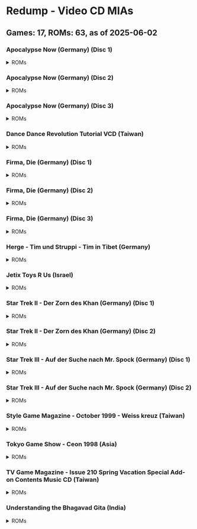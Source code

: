 # Redump - Video CD MIAs
## Games: 17, ROMs: 63, as of 2025-06-02

### Apocalypse Now (Germany) (Disc 1)
<details>
<summary>ROMs</summary>

- Apocalypse Now (Germany) (Disc 1) (Track 1).bin, CRC: 068f0cb4
- Apocalypse Now (Germany) (Disc 1) (Track 2).bin, CRC: 3f6da5d5
</details>

### Apocalypse Now (Germany) (Disc 2)
<details>
<summary>ROMs</summary>

- Apocalypse Now (Germany) (Disc 2) (Track 1).bin, CRC: 2000f72e
- Apocalypse Now (Germany) (Disc 2) (Track 2).bin, CRC: 8e3f1001
</details>

### Apocalypse Now (Germany) (Disc 3)
<details>
<summary>ROMs</summary>

- Apocalypse Now (Germany) (Disc 3) (Track 1).bin, CRC: 0bb879f3
- Apocalypse Now (Germany) (Disc 3) (Track 2).bin, CRC: 3f4cdffa
</details>

### Dance Dance Revolution Tutorial VCD (Taiwan)
<details>
<summary>ROMs</summary>

- Dance Dance Revolution Tutorial VCD (Taiwan) (Track 1).bin, CRC: c5194aac
- Dance Dance Revolution Tutorial VCD (Taiwan) (Track 2).bin, CRC: e68b0154
- Dance Dance Revolution Tutorial VCD (Taiwan) (Track 3).bin, CRC: 13f5b5fe
- Dance Dance Revolution Tutorial VCD (Taiwan) (Track 4).bin, CRC: 408ae36e
- Dance Dance Revolution Tutorial VCD (Taiwan) (Track 5).bin, CRC: 8aaf7d14
- Dance Dance Revolution Tutorial VCD (Taiwan) (Track 6).bin, CRC: 5b816267
- Dance Dance Revolution Tutorial VCD (Taiwan) (Track 7).bin, CRC: aba9d3d8
- Dance Dance Revolution Tutorial VCD (Taiwan) (Track 8).bin, CRC: de446a4a
</details>

### Firma, Die (Germany) (Disc 1)
<details>
<summary>ROMs</summary>

- Firma, Die (Germany) (Disc 1) (Track 1).bin, CRC: 93f998e2
- Firma, Die (Germany) (Disc 1) (Track 2).bin, CRC: ded8aed4
</details>

### Firma, Die (Germany) (Disc 2)
<details>
<summary>ROMs</summary>

- Firma, Die (Germany) (Disc 2) (Track 1).bin, CRC: 55130dbe
- Firma, Die (Germany) (Disc 2) (Track 2).bin, CRC: 5f3de5d1
</details>

### Firma, Die (Germany) (Disc 3)
<details>
<summary>ROMs</summary>

- Firma, Die (Germany) (Disc 3) (Track 1).bin, CRC: f06c6634
- Firma, Die (Germany) (Disc 3) (Track 2).bin, CRC: 4a237344
</details>

### Herge - Tim und Struppi - Tim in Tibet (Germany)
<details>
<summary>ROMs</summary>

- Herge - Tim und Struppi - Tim in Tibet (Germany) (Track 1).bin, CRC: 685960fd
- Herge - Tim und Struppi - Tim in Tibet (Germany) (Track 2).bin, CRC: b8d514eb
</details>

### Jetix Toys R Us (Israel)
<details>
<summary>ROMs</summary>

- Jetix Toys R Us (Israel) (Track 1).bin, CRC: 37bea23f
- Jetix Toys R Us (Israel) (Track 2).bin, CRC: d0b32f03
- Jetix Toys R Us (Israel) (Track 3).bin, CRC: 166968b9
- Jetix Toys R Us (Israel) (Track 4).bin, CRC: 991e4539
- Jetix Toys R Us (Israel) (Track 5).bin, CRC: 4773620f
- Jetix Toys R Us (Israel) (Track 6).bin, CRC: 0239fe11
- Jetix Toys R Us (Israel) (Track 7).bin, CRC: 9907ac4a
- Jetix Toys R Us (Israel) (Track 8).bin, CRC: 3aa120a6
</details>

### Star Trek II - Der Zorn des Khan (Germany) (Disc 1)
<details>
<summary>ROMs</summary>

- Star Trek II - Der Zorn des Khan (Germany) (Disc 1) (Track 1).bin, CRC: ab7c3133
- Star Trek II - Der Zorn des Khan (Germany) (Disc 1) (Track 2).bin, CRC: 64a1b98f
</details>

### Star Trek II - Der Zorn des Khan (Germany) (Disc 2)
<details>
<summary>ROMs</summary>

- Star Trek II - Der Zorn des Khan (Germany) (Disc 2) (Track 1).bin, CRC: 956d9590
- Star Trek II - Der Zorn des Khan (Germany) (Disc 2) (Track 2).bin, CRC: 99e16d0a
</details>

### Star Trek III - Auf der Suche nach Mr. Spock (Germany) (Disc 1)
<details>
<summary>ROMs</summary>

- Star Trek III - Auf der Suche nach Mr. Spock (Germany) (Disc 1) (Track 1).bin, CRC: e1d5ba65
- Star Trek III - Auf der Suche nach Mr. Spock (Germany) (Disc 1) (Track 2).bin, CRC: c41f020f
</details>

### Star Trek III - Auf der Suche nach Mr. Spock (Germany) (Disc 2)
<details>
<summary>ROMs</summary>

- Star Trek III - Auf der Suche nach Mr. Spock (Germany) (Disc 2) (Track 1).bin, CRC: ada9987f
- Star Trek III - Auf der Suche nach Mr. Spock (Germany) (Disc 2) (Track 2).bin, CRC: 5703a03a
</details>

### Style Game Magazine - October 1999 - Weiss kreuz (Taiwan)
<details>
<summary>ROMs</summary>

- Style Game Magazine - October 1999 - Weiss kreuz (Taiwan) (Track 1).bin, CRC: c212a17e
- Style Game Magazine - October 1999 - Weiss kreuz (Taiwan) (Track 2).bin, CRC: 9cb717b3
- Style Game Magazine - October 1999 - Weiss kreuz (Taiwan) (Track 3).bin, CRC: 2e3fe44e
- Style Game Magazine - October 1999 - Weiss kreuz (Taiwan) (Track 4).bin, CRC: 7166a28e
- Style Game Magazine - October 1999 - Weiss kreuz (Taiwan) (Track 5).bin, CRC: e9f522a8
- Style Game Magazine - October 1999 - Weiss kreuz (Taiwan) (Track 6).bin, CRC: f37c3f9b
</details>

### Tokyo Game Show - Ceon 1998 (Asia)
<details>
<summary>ROMs</summary>

- Tokyo Game Show - Ceon 1998 (Asia) (Track 1).bin, CRC: 013c0d34
- Tokyo Game Show - Ceon 1998 (Asia) (Track 2).bin, CRC: efa505c9
</details>

### TV Game Magazine - Issue 210 Spring Vacation Special Add-on Contents Music CD (Taiwan)
<details>
<summary>ROMs</summary>

- TV Game Magazine - Issue 210 Spring Vacation Special Add-on Contents Music CD (Taiwan) (Track 01).bin, CRC: 650c5c67
- TV Game Magazine - Issue 210 Spring Vacation Special Add-on Contents Music CD (Taiwan) (Track 02).bin, CRC: ae51b8ae
- TV Game Magazine - Issue 210 Spring Vacation Special Add-on Contents Music CD (Taiwan) (Track 03).bin, CRC: 9318f3d9
- TV Game Magazine - Issue 210 Spring Vacation Special Add-on Contents Music CD (Taiwan) (Track 04).bin, CRC: 266f5bc8
- TV Game Magazine - Issue 210 Spring Vacation Special Add-on Contents Music CD (Taiwan) (Track 05).bin, CRC: 38bdfd7e
- TV Game Magazine - Issue 210 Spring Vacation Special Add-on Contents Music CD (Taiwan) (Track 06).bin, CRC: 1c63c885
- TV Game Magazine - Issue 210 Spring Vacation Special Add-on Contents Music CD (Taiwan) (Track 07).bin, CRC: 5f324691
- TV Game Magazine - Issue 210 Spring Vacation Special Add-on Contents Music CD (Taiwan) (Track 08).bin, CRC: c32e1496
- TV Game Magazine - Issue 210 Spring Vacation Special Add-on Contents Music CD (Taiwan) (Track 09).bin, CRC: 873a3530
- TV Game Magazine - Issue 210 Spring Vacation Special Add-on Contents Music CD (Taiwan) (Track 10).bin, CRC: 3dadcf06
</details>

### Understanding the Bhagavad Gita (India)
<details>
<summary>ROMs</summary>

- Understanding the Bhagavad Gita (India) (Track 1).bin, CRC: f5b03720
- Understanding the Bhagavad Gita (India) (Track 2).bin, CRC: fc38e2fc
- Understanding the Bhagavad Gita (India) (Track 3).bin, CRC: 003d6328
- Understanding the Bhagavad Gita (India) (Track 4).bin, CRC: e1c7a38f
- Understanding the Bhagavad Gita (India) (Track 5).bin, CRC: 5ff8e479
- Understanding the Bhagavad Gita (India) (Track 6).bin, CRC: 6a13f5ba
- Understanding the Bhagavad Gita (India) (Track 7).bin, CRC: ff9b5d88
</details>

